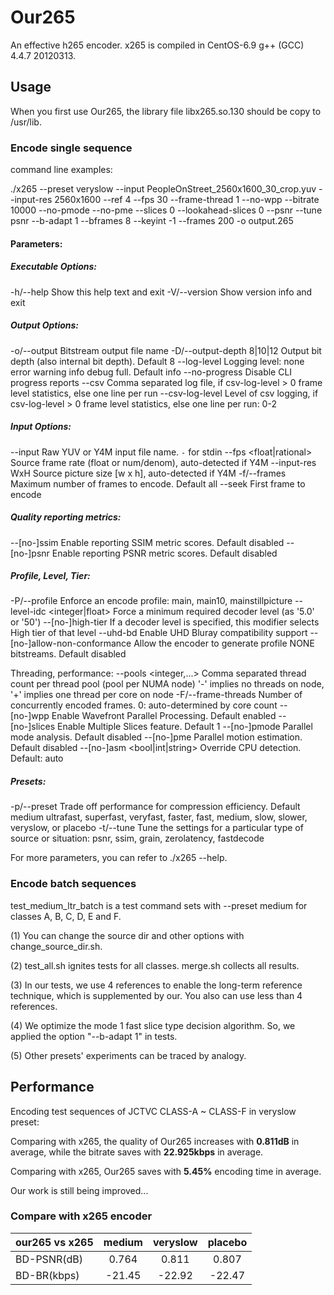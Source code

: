# Our265

An effective h265 encoder. x265 is compiled in CentOS-6.9 g++ (GCC) 4.4.7 20120313. 

## Usage

When you first use Our265, the library file libx265.so.130 should be copy to /usr/lib.

### Encode single sequence

command line examples:

./x265 --preset veryslow --input PeopleOnStreet_2560x1600_30_crop.yuv --input-res 2560x1600 --ref 4 --fps 30 --frame-thread 1 --no-wpp --bitrate 10000 --no-pmode --no-pme --slices 0 --lookahead-slices 0 --psnr --tune psnr --b-adapt 1 --bframes 8 --keyint -1 --frames 200 -o output.265

#### Parameters:

##### Executable Options:
-h/--help                        Show this help text and exit
-V/--version                     Show version info and exit

##### Output Options:
-o/--output <filename>           Bitstream output file name
-D/--output-depth 8|10|12        Output bit depth (also internal bit depth). Default 8
   --log-level <string>          Logging level: none error warning info debug full. Default info
   --no-progress                 Disable CLI progress reports
   --csv <filename>              Comma separated log file, if csv-log-level > 0 frame level statistics, else one line per run
   --csv-log-level <integer>     Level of csv logging, if csv-log-level > 0 frame level statistics, else one line per run: 0-2
   
##### Input Options:
   --input <filename>            Raw YUV or Y4M input file name. `-` for stdin
   --fps <float|rational>        Source frame rate (float or num/denom), auto-detected if Y4M
   --input-res WxH               Source picture size [w x h], auto-detected if Y4M
-f/--frames <integer>            Maximum number of frames to encode. Default all
   --seek <integer>              First frame to encode

##### Quality reporting metrics:
   --[no-]ssim                   Enable reporting SSIM metric scores. Default disabled
   --[no-]psnr                   Enable reporting PSNR metric scores. Default disabled

##### Profile, Level, Tier:
-P/--profile <string>            Enforce an encode profile: main, main10, mainstillpicture
   --level-idc <integer|float>   Force a minimum required decoder level (as '5.0' or '50')
   --[no-]high-tier              If a decoder level is specified, this modifier selects High tier of that level
   --uhd-bd                      Enable UHD Bluray compatibility support
   --[no-]allow-non-conformance  Allow the encoder to generate profile NONE bitstreams. Default disabled

Threading, performance:
   --pools <integer,...>         Comma separated thread count per thread pool (pool per NUMA node)
                                 '-' implies no threads on node, '+' implies one thread per core on node
-F/--frame-threads <integer>     Number of concurrently encoded frames. 0: auto-determined by core count
   --[no-]wpp                    Enable Wavefront Parallel Processing. Default enabled
   --[no-]slices <integer>       Enable Multiple Slices feature. Default 1
   --[no-]pmode                  Parallel mode analysis. Default disabled
   --[no-]pme                    Parallel motion estimation. Default disabled
   --[no-]asm <bool|int|string>  Override CPU detection. Default: auto

##### Presets:
-p/--preset <string>             Trade off performance for compression efficiency. Default medium
                                 ultrafast, superfast, veryfast, faster, fast, medium, slow, slower, veryslow, or placebo
-t/--tune <string>               Tune the settings for a particular type of source or situation:
                                 psnr, ssim, grain, zerolatency, fastdecode

For more parameters, you can refer to ./x265 --help.

### Encode batch sequences

test_medium_ltr_batch is a test command sets with --preset medium for classes A, B, C, D, E and F.

(1) You can change the source dir and other options with change_source_dir.sh.

(2) test_all.sh ignites tests for all classes. merge.sh collects all results.

(3) In our tests, we use 4 references to enable the long-term reference technique,
which is supplemented by our. You also can use less than 4 references.

(4) We optimize the mode 1 fast slice type decision algorithm. So, we applied
the option "--b-adapt 1" in tests.

(5) Other presets' experiments can be traced by analogy.

## Performance
Encoding test sequences of JCTVC CLASS-A ~ CLASS-F in veryslow preset:

Comparing with x265, the quality of Our265 increases with **0.811dB** in average, while the bitrate saves with **22.925kbps** in average.

Comparing with x265, Our265 saves with **5.45%** encoding time in average.

Our work is still being improved...



### Compare with x265 encoder

|  our265 vs x265      | medium   | veryslow |placebo|
| --------   | :-----:  | :----:  |:----:  |
| BD-PSNR(dB)|0.764  |  0.811      | 0.807|
| BD-BR(kbps)|   -21.45   |   -22.92   |-22.47|



